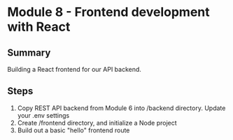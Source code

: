 # Module 8 - Frontend development with React

## Summary

Building a React frontend for our API backend.

## Steps

1. Copy REST API backend from Module 6 into /backend directory. Update your .env settings
2. Create /frontend directory, and initialize a Node project
3. Build out a basic "hello" frontend route
